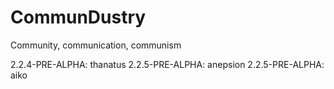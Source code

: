 # CommunDustry

Community, communication, communism

2.2.4-PRE-ALPHA: thanatus
2.2.5-PRE-ALPHA: anepsion
2.2.5-PRE-ALPHA: aiko
